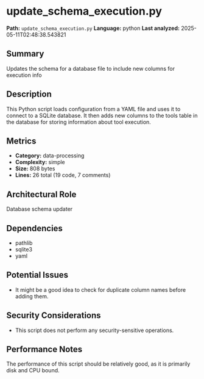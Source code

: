 # update_schema_execution.py

**Path:** `update_schema_execution.py`
**Language:** python
**Last analyzed:** 2025-05-11T02:48:38.543821

## Summary

Updates the schema for a database file to include new columns for execution info

## Description

This Python script loads configuration from a YAML file and uses it to connect to a SQLite database. It then adds new columns to the tools table in the database for storing information about tool execution.

## Metrics

- **Category:** data-processing
- **Complexity:** simple
- **Size:** 808 bytes
- **Lines:** 26 total (19 code, 7 comments)

## Architectural Role

Database schema updater

## Dependencies

- pathlib
- sqlite3
- yaml

## Potential Issues

- It might be a good idea to check for duplicate column names before adding them.

## Security Considerations

- This script does not perform any security-sensitive operations.

## Performance Notes

The performance of this script should be relatively good, as it is primarily disk and CPU bound.

